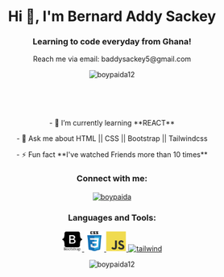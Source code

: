 <h1 align="center">Hi 👋, I'm Bernard Addy Sackey</h1>
<h3 align="center">Learning to code everyday from Ghana!</h3>
<p align="center">
Reach me via email: baddysackey5@gmail.com
</p>

<p align="center"> <img src="https://komarev.com/ghpvc/?username=boypaida12&label=Profile%20views&color=0e75b6&style=flat" alt="boypaida12" /> </p>
<br>
<br>
<br>
<p align="center">
            - 🌱 I’m currently learning **REACT**
</p>
<p align="center">
            - 💬 Ask me about HTML || CSS || Bootstrap || Tailwindcss
</p>



<p align="center">
            - ⚡ Fun fact **I've watched Friends more than 10 times**
</p>


<h3 align="center">Connect with me:</h3>
<p align="center">
<a href="https://twitter.com/boypaida" target="blank"><img align="center" src="https://raw.githubusercontent.com/rahuldkjain/github-profile-readme-generator/master/src/images/icons/Social/twitter.svg" alt="boypaida" height="30" width="40" /></a>
</p>

<h3 align="center">Languages and Tools:</h3>
<p align="center"> <a href="https://getbootstrap.com" target="_blank" rel="noreferrer"> <img src="https://raw.githubusercontent.com/devicons/devicon/master/icons/bootstrap/bootstrap-plain-wordmark.svg" alt="bootstrap" width="40" height="40"/> </a> <a href="https://www.w3schools.com/css/" target="_blank" rel="noreferrer"> <img src="https://raw.githubusercontent.com/devicons/devicon/master/icons/css3/css3-original-wordmark.svg" alt="css3" width="40" height="40"/> </a> <a href="https://developer.mozilla.org/en-US/docs/Web/JavaScript" target="_blank" rel="noreferrer"> <img src="https://raw.githubusercontent.com/devicons/devicon/master/icons/javascript/javascript-original.svg" alt="javascript" width="40" height="40"/> </a> <a href="https://tailwindcss.com/" target="_blank" rel="noreferrer"> <img src="https://www.vectorlogo.zone/logos/tailwindcss/tailwindcss-icon.svg" alt="tailwind" width="40" height="40"/> </a> </p>


<p align="center"><img src="https://github-readme-streak-stats.herokuapp.com/?user=boypaida12&" alt="boypaida12" /></p>
